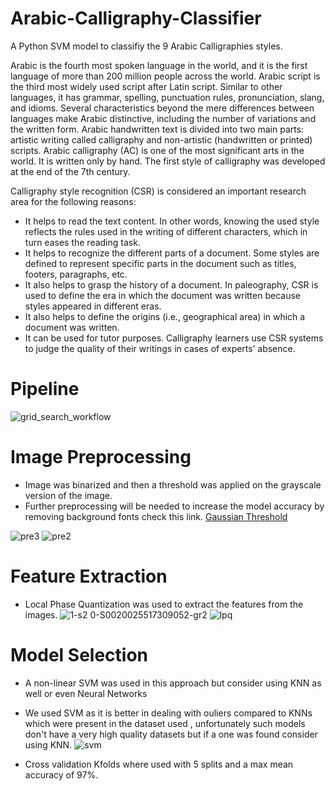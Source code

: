 # Arabic-Calligraphy-Classifier
A Python SVM model to classifiy the 9 Arabic Calligraphies styles.



Arabic is the fourth most spoken language in the world, and it is the first language of
more than 200 million people across the world. Arabic script is the third most widely
used script after Latin script. Similar to other languages, it has grammar, spelling,
punctuation rules, pronunciation, slang, and idioms. Several characteristics beyond the
mere differences between languages make Arabic distinctive, including the number of
variations and the written form. Arabic handwritten text is divided into two main parts:
artistic writing called calligraphy and non-artistic (handwritten or printed) scripts. Arabic calligraphy (AC) is one of the most significant arts in the world. It is written only by hand. The first style of calligraphy was developed at the end of the 7th century.

Calligraphy style recognition (CSR) is considered an important research area for the
following reasons: 
* It helps to read the text content. In other words, knowing the used style reflects the rules used in the writing of different characters, which in turn eases the reading task. 
* It helps to recognize the different parts of a document. Some styles are defined to represent specific parts in the document such as titles, footers, paragraphs, etc.
* It also helps to grasp the history of a document. In paleography, CSR is used to define the era in which the document was written because styles appeared in different eras.
* It also helps to define the origins (i.e., geographical area) in which a document was written.
* It can be used for tutor purposes. Calligraphy learners use CSR systems to judge the quality of their writings in cases of experts’ absence.

# Pipeline
![grid_search_workflow](https://user-images.githubusercontent.com/62334815/149117580-0da1b461-dc7b-479f-a880-4480eb4c3112.png)



# Image Preprocessing 
* Image was binarized and then a threshold was applied on the grayscale version of the image.
* Further preprocessing will be needed to increase the model accuracy by removing background fonts check this link. [Gaussian Threshold](https://docs.opencv.org/4.x/d7/d4d/tutorial_py_thresholding.html)

![pre3](https://user-images.githubusercontent.com/62334815/149118048-c6a228c2-9397-4779-bbd8-49e8843f7ba6.JPG)
![pre2](https://user-images.githubusercontent.com/62334815/149118020-4de23e48-31d8-43d8-ae88-0caf13e3428e.JPG)

# Feature Extraction
* Local Phase Quantization was used to extract the features from the images.
 ![1-s2 0-S0020025517309052-gr2](https://user-images.githubusercontent.com/62334815/149119576-f70162ca-8c54-4dba-a620-0a6bbaa22c76.jpg)
![lpq](https://user-images.githubusercontent.com/62334815/149119789-45fad046-69ad-4e45-92cf-3f817c1e499a.JPG)

# Model Selection
* A non-linear SVM was used in this approach but consider using KNN as well or even Neural Networks
* We used SVM as it is better in dealing with ouliers compared to KNNs which were present in the dataset used , unfortunately such models don't have a very high quality datasets but if a one was found consider using KNN.
![svm](https://user-images.githubusercontent.com/62334815/149121437-b6c34dfe-8344-4c52-8d1c-e594d6aa79f9.JPG)

* Cross validation
Kfolds where used  with 5 splits and a max mean accuracy of 97%.
